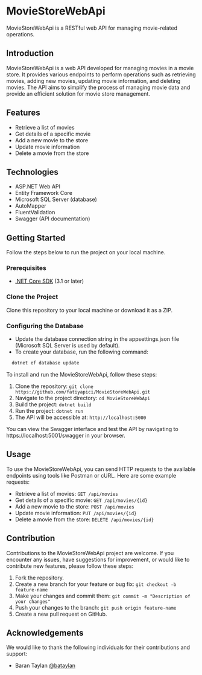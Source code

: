 # MovieStoreWebApi

MovieStoreWebApi is a RESTful web API for managing movie-related operations.

## Introduction

MovieStoreWebApi is a web API developed for managing movies in a movie store. It provides various endpoints to perform operations such as retrieving movies, adding new movies, updating movie information, and deleting movies. The API aims to simplify the process of managing movie data and provide an efficient solution for movie store management.
## Features

- Retrieve a list of movies
- Get details of a specific movie
- Add a new movie to the store
- Update movie information
- Delete a movie from the store

  
## Technologies

- ASP.NET Web API
- Entity Framework Core
- Microsoft SQL Server (database)
- AutoMapper
- FluentValidation
- Swagger (API documentation)

  
## Getting Started 

Follow the steps below to run the project on your local machine.

### Prerequisites
- [.NET Core SDK](https://dotnet.microsoft.com/en-us/download) (3.1 or later)

### Clone the Project
Clone this repository to your local machine or download it as a ZIP.

### Configuring the Database
- Update the database connection string in the appsettings.json file (Microsoft SQL Server is used by default).
- To create your database, run the following command:

```bash 
  dotnet ef database update
```

To install and run the MovieStoreWebApi, follow these steps:

1. Clone the repository: `git clone https://github.com/fatiyapici/MovieStoreWebApi.git`
2. Navigate to the project directory: `cd MovieStoreWebApi`
3. Build the project: `dotnet build`
4. Run the project: `dotnet run`
5. The API will be accessible at: `http://localhost:5000`

You can view the Swagger interface and test the API by navigating to https://localhost:5001/swagger in your browser.
## Usage

To use the MovieStoreWebApi, you can send HTTP requests to the available endpoints using tools like Postman or cURL. Here are some example requests:

- Retrieve a list of movies: `GET /api/movies`
- Get details of a specific movie: `GET /api/movies/{id}`
- Add a new movie to the store: `POST /api/movies`
- Update movie information: `PUT /api/movies/{id}`
- Delete a movie from the store: `DELETE /api/movies/{id}`
## Contribution

Contributions to the MovieStoreWebApi project are welcome. If you encounter any issues, have suggestions for improvement, or would like to contribute new features, please follow these steps:

1. Fork the repository.
2. Create a new branch for your feature or bug fix: `git checkout -b feature-name`
3. Make your changes and commit them: `git commit -m "Description of your changes"`
4. Push your changes to the branch: `git push origin feature-name`
5. Create a new pull request on GitHub.

  
## Acknowledgements

We would like to thank the following individuals for their contributions and support:

- Baran Taylan [@bataylan](https://github.com/bataylan)
